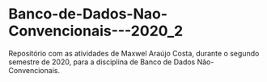 # Banco-de-Dados-Nao-Convencionais---2020_2
Repositório com as atividades de Maxwel Araújo Costa, durante o segundo semestre de 2020, para a disciplina de Banco de Dados Não-Convencionais.
